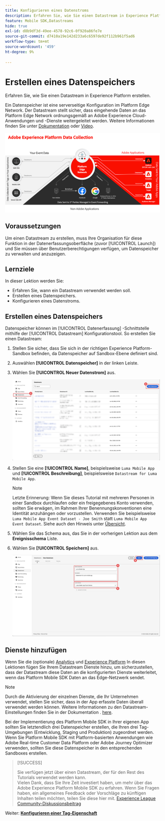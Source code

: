 ```yaml
---
title: Konfigurieren eines Datenstroms
description: Erfahren Sie, wie Sie einen Datastream in Experience Platform erstellen.
feature: Mobile SDK,Datastreams
hide: true
exl-id: d8b9df3d-49ee-4578-92c6-0f920a86fe7e
source-git-commit: d7410a19e142d233a6c6597de92f112b961f5ad6
workflow-type: tm+mt
source-wordcount: '459'
ht-degree: 9%

---
```


# Erstellen eines Datenspeichers

Erfahren Sie, wie Sie einen Datastream in Experience Platform erstellen.

Ein Datenspeicher ist eine serverseitige Konfiguration im Platform Edge Network. Der Datastream stellt sicher, dass eingehende Daten an das Platform Edge Network ordnungsgemäß an Adobe Experience Cloud-Anwendungen und -Dienste weitergeleitet werden. Weitere Informationen finden Sie unter [Dokumentation](https://experienceleague.adobe.com/docs/experience-platform/edge/fundamentals/datastreams.html?lang=de) oder [Video](https://experienceleague.adobe.com/docs/platform-learn/data-collection/edge-network/configure-datastreams.html?lang=de).

![Architektur](assets/architecture.png)

## Voraussetzungen

Um einen Datastream zu erstellen, muss Ihre Organisation für diese Funktion in der Datenerfassungsoberfläche (zuvor [!UICONTROL Launch]) und Sie müssen über Benutzerberechtigungen verfügen, um Datenspeicher zu verwalten und anzuzeigen.

## Lernziele

In dieser Lektion werden Sie:

* Erfahren Sie, wann ein Datastream verwendet werden soll.
* Erstellen eines Datenspeichers.
* Konfigurieren eines Datenstroms.

## Erstellen eines Datenspeichers

Datenspeicher können im [!UICONTROL Datenerfassung] -Schnittstelle mithilfe der [!UICONTROL Datastream] Konfigurationstool. So erstellen Sie einen Datastream:

1. Stellen Sie sicher, dass Sie sich in der richtigen Experience Platform-Sandbox befinden, da Datenspeicher auf Sandbox-Ebene definiert sind.
1. Auswählen **[!UICONTROL Datenspeicher]** in der linken Leiste.
1. Wählen Sie **[!UICONTROL Neuer Datenstrom]** aus.

   ![datastreams home](assets/datastream-new.png)

1. Stellen Sie eine **[!UICONTROL Name]**, beispielsweise `Luma Mobile App` und **[!UICONTROL Beschreibung]**, beispielsweise `Datastream for Luma Mobile App`.

   >[!NOTE]
   >
   >Letzte Erinnerung: Wenn Sie dieses Tutorial mit mehreren Personen in einer Sandbox durchlaufen oder ein freigegebenes Konto verwenden, sollten Sie erwägen, im Rahmen Ihrer Benennungskonventionen eine Identität anzuhängen oder vorzustellen. Verwenden Sie beispielsweise `Luma Mobile App Event Dataset - Joe Smith` statt `Luma Mobile App Event Dataset`. Siehe auch den Hinweis unter [Übersicht](overview.md).

1. Wählen Sie das Schema aus, das Sie in der vorherigen Lektion aus dem **Ereignisschema** Liste.
1. Wählen Sie **[!UICONTROL Speichern]** aus.

   ![neue Datenspeicher](assets/datastream-name.png)


## Dienste hinzufügen

Wenn Sie die (optionale) [Analytics](analytics.md) und [Experience Platform](platform.md) In diesen Lektionen fügen Sie Ihrem Datastream Dienste hinzu, um sicherzustellen, dass der Datastream diese Daten an die konfigurierten Dienste weiterleitet, wenn das Platform Mobile SDK Daten an das Edge-Netzwerk sendet.

<!--

### Adobe Analytics

1. Select **[!UICONTROL Add Service]**.

1. Add **[!UICONTROL Adobe Analytics]** from the [!UICONTROL Service] list, 

1. Enter the name of the report site that you want to use in **[!UICONTROL Report Suite ID]**.

1. Enable the service by switching **[!UICONTROL Enabled]** on.

1. Select **[!UICONTROL Save]**.

   ![Add Adobe Analytics as datastream service](assets/datastream-service-aa.png)


### Adobe Experience Platform

You might also want to enable the Adobe Experience Platform service. 

>[!IMPORTANT]
>
>You can only enable the Adobe Experience Platform service when having created an event dataset. If you don't already have an event dataset created, follow the instructions [here](platform.md).

1. Click ![Add](https://spectrum.adobe.com/static/icons/workflow_18/Smock_AddCircle_18_N.svg) **[!UICONTROL Add Service]** to add another service.

1. Select **[!UICONTROL Adobe Experience Platform]** from the [!UICONTROL Service] list.

1. Enable the service by switching **[!UICONTROL Enabled]** on.

1. Select the **[!UICONTROL Event Dataset]** that you created as part of the [Create a dataset](platform.md#create-a-dataset) instructions, for example **Luma Mobile App Event Dataset**

1. Select **[!UICONTROL Save]**.

   ![Add Adobe Experience Platform as a datastream service](assets/datastream-service-aep.png)
1. The final configuration should look something like this.
   
   ![datastream settings](assets/datastream-settings.png)

-->


>[!NOTE]
>
>Durch die Aktivierung der einzelnen Dienste, die Ihr Unternehmen verwendet, stellen Sie sicher, dass in der App erfasste Daten überall verwendet werden können. Weitere Informationen zu den Datastream-Einstellungen finden Sie in der Dokumentation . [here](https://experienceleague.adobe.com/docs/experience-platform/edge/fundamentals/datastreams.html#adobe-experience-platform-settings).

Bei der Implementierung des Platform Mobile SDK in Ihrer eigenen App sollten Sie letztendlich drei Datenspeicher erstellen, die Ihren drei Tag-Umgebungen (Entwicklung, Staging und Produktion) zugeordnet werden. Wenn Sie Platform Mobile SDK mit Platform-basierten Anwendungen wie Adobe Real-time Customer Data Platform oder Adobe Journey Optimizer verwenden, sollten Sie diese Datenspeicher in den entsprechenden Sandboxes erstellen.

>[!SUCCESS]
>
>Sie verfügen jetzt über einen Datastream, der für den Rest des Tutorials verwendet werden kann.<br/>Vielen Dank, dass Sie Ihre Zeit investiert haben, um mehr über das Adobe Experience Platform Mobile SDK zu erfahren. Wenn Sie Fragen haben, ein allgemeines Feedback oder Vorschläge zu künftigen Inhalten teilen möchten, teilen Sie diese hier mit. [Experience League Community-Diskussionsbeitrag](https://experienceleaguecommunities.adobe.com/t5/adobe-experience-platform-launch/tutorial-discussion-implement-adobe-experience-cloud-in-mobile/td-p/443796)

Weiter: **[Konfigurieren einer Tag-Eigenschaft](configure-tags.md)**
